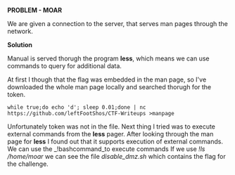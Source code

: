 **PROBLEM - MOAR**

We are given a connection to the server, that serves man pages through the network.

**Solution**

Manual is served thorugh the program **less**, which means we can use commands
to query for additional data.

At first I though that the flag was embedded in the man page, so I've 
downloaded the whole man page locally and searched thorugh for the token.

	while true;do echo 'd'; sleep 0.01;done | nc https://github.com/leftFootShos/CTF-Writeups >manpage

Unfortunately token was not in the file. Next thing I tried was to execute
external commands from the **less** pager. After looking through the man page for
**less** I found out that it supports execution of  external commands.
We can use the _!bashcommand_to execute commands
If we use _!ls /home/moar_ we can see the file
_disable_dmz.sh_ which contains the flag for the challenge.

